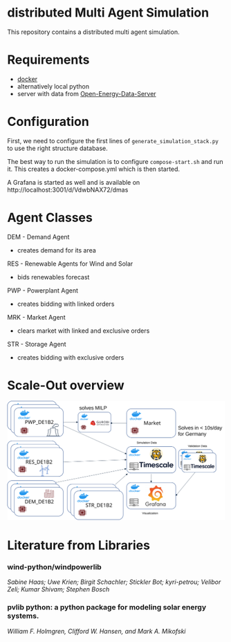# distributed Multi Agent Simulation

This repository contains a distributed multi agent simulation.

# Requirements

- [docker](./docs/docker.md)
- alternatively local python
- server with data from [Open-Energy-Data-Server](https://github.com/NOWUM/open-energy-data-server/)

# Configuration

First, we need to configure the first lines of `generate_simulation_stack.py` to use the right structure database.

The best way to run the simulation is to configure `compose-start.sh` and run it.
This creates a docker-compose.yml which is then started.

A Grafana is started as well and is available on http://localhost:3001/d/VdwbNAX72/dmas

# Agent Classes

DEM - Demand Agent 
    
* creates demand for its area

RES - Renewable Agents for Wind and Solar 
    
* bids renewables forecast

PWP - Powerplant Agent
    
* creates bidding with linked orders

MRK - Market Agent 
    
* clears market with linked and exclusive orders

STR - Storage Agent
    
* creates bidding with exclusive orders

# Scale-Out overview

![Scaleout](./docs/dmas-scale-out.svg)

# Literature from Libraries

### wind-python/windpowerlib 

*Sabine Haas; Uwe Krien; Birgit Schachler; Stickler Bot; kyri-petrou; Velibor Zeli; 
Kumar Shivam; Stephen Bosch*

### pvlib python: a python package for modeling solar energy systems.

*William F. Holmgren, Clifford W. Hansen, and Mark A. Mikofski* 
